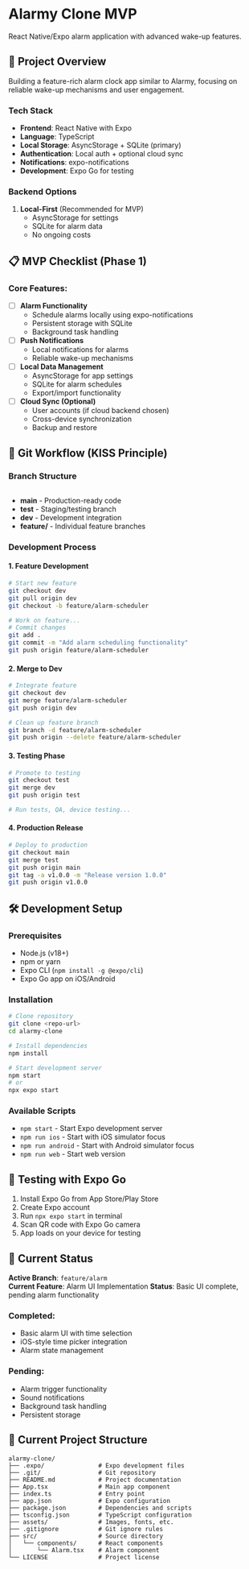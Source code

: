 # Alarmy Clone MVP 

React Native/Expo alarm application with advanced wake-up features.

## 🚀 Project Overview

Building a feature-rich alarm clock app similar to Alarmy, focusing on reliable wake-up mechanisms and user engagement.

### Tech Stack
- **Frontend**: React Native with Expo
- **Language**: TypeScript  
- **Local Storage**: AsyncStorage + SQLite (primary)
- **Authentication**: Local auth + optional cloud sync
- **Notifications**: expo-notifications
- **Development**: Expo Go for testing

### Backend Options
1. **Local-First** (Recommended for MVP)
   - AsyncStorage for settings
   - SQLite for alarm data
   - No ongoing costs
   

## 📋 MVP Checklist (Phase 1)

### Core Features:
- [ ] **Alarm Functionality**
  - Schedule alarms locally using expo-notifications
  - Persistent storage with SQLite
  - Background task handling
- [ ] **Push Notifications** 
  - Local notifications for alarms
  - Reliable wake-up mechanisms
- [ ] **Local Data Management**
  - AsyncStorage for app settings
  - SQLite for alarm schedules
  - Export/import functionality
- [ ] **Cloud Sync (Optional)**
  - User accounts (if cloud backend chosen)
  - Cross-device synchronization
  - Backup and restore

## 🌿 Git Workflow (KISS Principle)

### Branch Structure
```main → test → dev → feature/*
```

- **main** - Production-ready code
- **test** - Staging/testing branch  
- **dev** - Development integration
- **feature/** - Individual feature branches

### Development Process

#### 1. Feature Development
```bash
# Start new feature
git checkout dev
git pull origin dev
git checkout -b feature/alarm-scheduler

# Work on feature...
# Commit changes
git add .
git commit -m "Add alarm scheduling functionality"
git push origin feature/alarm-scheduler
```

#### 2. Merge to Dev
```bash
# Integrate feature
git checkout dev
git merge feature/alarm-scheduler
git push origin dev

# Clean up feature branch
git branch -d feature/alarm-scheduler
git push origin --delete feature/alarm-scheduler
```

#### 3. Testing Phase
```bash
# Promote to testing
git checkout test
git merge dev
git push origin test

# Run tests, QA, device testing...
```

#### 4. Production Release
```bash
# Deploy to production
git checkout main
git merge test
git push origin main
git tag -a v1.0.0 -m "Release version 1.0.0"
git push origin v1.0.0
```

## 🛠️ Development Setup

### Prerequisites
- Node.js (v18+)
- npm or yarn
- Expo CLI (`npm install -g @expo/cli`)
- Expo Go app on iOS/Android

### Installation
```bash
# Clone repository
git clone <repo-url>
cd alarmy-clone

# Install dependencies
npm install

# Start development server
npm start
# or
npx expo start
```

### Available Scripts
- `npm start` - Start Expo development server
- `npm run ios` - Start with iOS simulator focus
- `npm run android` - Start with Android simulator focus  
- `npm run web` - Start web version

## 📱 Testing with Expo Go

1. Install Expo Go from App Store/Play Store
2. Create Expo account
3. Run `npx expo start` in terminal
4. Scan QR code with Expo Go camera
5. App loads on your device for testing

## 🔄 Current Status

**Active Branch**: `feature/alarm`  
**Current Feature**: Alarm UI Implementation
**Status**: Basic UI complete, pending alarm functionality

### Completed:
- Basic alarm UI with time selection
- iOS-style time picker integration
- Alarm state management

### Pending:
- Alarm trigger functionality
- Sound notifications
- Background task handling
- Persistent storage

## 📁 Current Project Structure

```
alarmy-clone/
├── .expo/               # Expo development files
├── .git/                # Git repository  
├── README.md            # Project documentation
├── App.tsx              # Main app component
├── index.ts             # Entry point
├── app.json             # Expo configuration
├── package.json         # Dependencies and scripts
├── tsconfig.json        # TypeScript configuration
├── assets/              # Images, fonts, etc.
├── .gitignore           # Git ignore rules
├── src/                 # Source directory
│   └── components/      # React components
│       └── Alarm.tsx    # Alarm component
└── LICENSE              # Project license
```